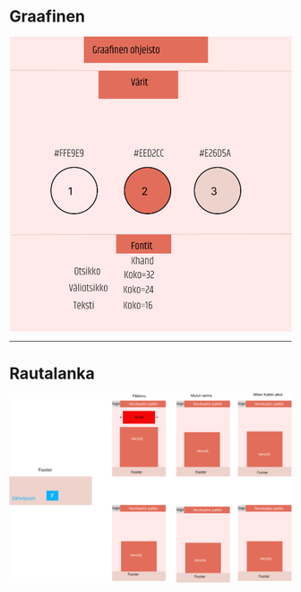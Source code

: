 
# Graafinen

![Graafinen](https://github.com/RoopeKoskelo/Tiimi3Naytto/blob/main/Dev/Images/Graafinen3.png?raw=true)

--------------------------------------------------------------------------------------------------------

# Rautalanka

![Rautalanka](https://github.com/RoopeKoskelo/Tiimi3Naytto/blob/main/Dev/Images/Graafinen.png?raw=true)
